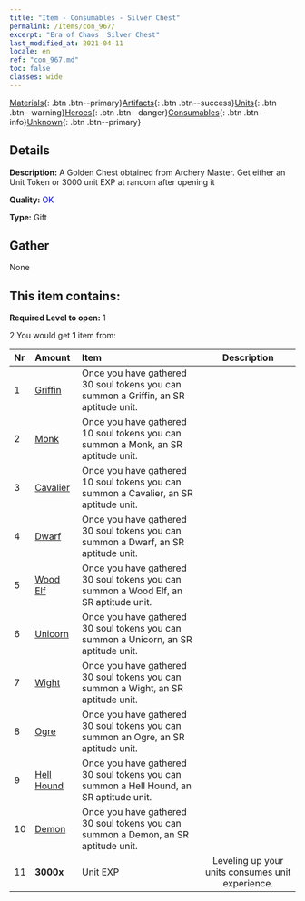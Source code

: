 ```yaml
---
title: "Item - Consumables - Silver Chest"
permalink: /Items/con_967/
excerpt: "Era of Chaos  Silver Chest"
last_modified_at: 2021-04-11
locale: en
ref: "con_967.md"
toc: false
classes: wide
---
```

 [Materials](/Items/){: .btn .btn--primary}[Artifacts](/Items/Artifacts/){: .btn .btn--success}[Units](/Items/Units/){: .btn .btn--warning}[Heroes](/Items/Heroes/){: .btn .btn--danger}[Consumables](/Items/Consumables/){: .btn .btn--info}[Unknown](/Items/Unknown/){: .btn .btn--primary}

## Details
 **Description:** A Golden Chest obtained from Archery Master. Get either an Unit Token or 3000 unit EXP at random after opening it

 **Quality:** <span style="color: #0000CD">OK</span>

 **Type:** Gift

## Gather

  None

## This item contains:

 **Required Level to open:** 1

 2 You would get **1** item  from:

  | Nr | Amount |     Item    | Description |
  |:---|:-------|:------------|:-----------:|
  | 1 | [Griffin](/Items/unt_192/) | Once you have gathered 30 soul tokens you can summon a Griffin, an SR aptitude unit. | 
  | 2 | [Monk](/Items/unt_194/) | Once you have gathered 10 soul tokens you can summon a Monk, an SR aptitude unit. | 
  | 3 | [Cavalier ](/Items/unt_195/) | Once you have gathered 10 soul tokens you can summon a Cavalier, an SR aptitude unit. | 
  | 4 | [Dwarf](/Items/unt_200/) | Once you have gathered 30 soul tokens you can summon a Dwarf, an SR aptitude unit. | 
  | 5 | [Wood Elf](/Items/unt_201/) | Once you have gathered 30 soul tokens you can summon a Wood Elf, an SR aptitude unit. | 
  | 6 | [Unicorn](/Items/unt_204/) | Once you have gathered 30 soul tokens you can summon a Unicorn, an SR aptitude unit. | 
  | 7 | [Wight](/Items/unt_210/) | Once you have gathered 30 soul tokens you can summon a Wight, an SR aptitude unit. | 
  | 8 | [Ogre](/Items/unt_220/) | Once you have gathered 30 soul tokens you can summon an Ogre, an SR aptitude unit. | 
  | 9 | [Hell Hound](/Items/unt_228/) | Once you have gathered 30 soul tokens you can summon a Hell Hound, an SR aptitude unit. | 
  | 10 | [Demon](/Items/unt_229/) | Once you have gathered 30 soul tokens you can summon a Demon, an SR aptitude unit. | 
  | 11 |  **3000x** | Unit EXP | Leveling up your units consumes unit experience.  | 
